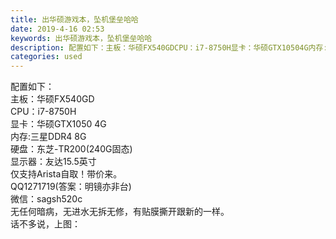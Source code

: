 ```yaml
---
title: 出华硕游戏本，坠机堡垒哈哈
date: 2019-4-16 02:53
keywords: 出华硕游戏本，坠机堡垒哈哈
description: 配置如下：主板：华硕FX540GDCPU：i7-8750H显卡：华硕GTX10504G内存:三星DDR48G硬盘：东芝-TR200(240G固态)显示器：友达15.5英寸仅支持Arista自取！带价来。QQ1271719(答案：明镜亦非台)
categories: used
---
```

<td class="t_f" id="postmessage_3511232">

配置如下：<br/>
主板：华硕FX540GD<br/>
CPU：i7-8750H<br/>
显卡：华硕GTX1050 4G<br/>
内存:三星DDR4 8G<br/>
硬盘：东芝-TR200(240G固态)<br/>
显示器：友达15.5英寸<br/>
仅支持Arista自取！带价来。<br/>
QQ1271719(答案：明镜亦非台)<br/>
微信：sagsh520c<br/>
无任何暗病，无进水无拆无修，有贴膜撕开跟新的一样。<br/>
话不多说，上图：<br/>
<img alt="" border="0" class="zoom" data-cf-modified-a6b58c86faf0d34f232fc1f3-="" file="http://www.flw.ph/data/appbyme/upload/image/201904/16/h2a2Xk39UJKM.jpg" id="aimg_Bc6rd" lazyloadthumb="1" onclick="" onmouseover="" src="http://www.flw.ph/data/appbyme/upload/image/201904/16/h2a2Xk39UJKM.jpg"/><br/>
<img alt="" border="0" class="zoom" data-cf-modified-a6b58c86faf0d34f232fc1f3-="" file="http://www.flw.ph/data/appbyme/upload/image/201904/16/FHvoKTMbeRFs.jpg" id="aimg_tILAk" lazyloadthumb="1" onclick="" onmouseover="" src="http://www.flw.ph/data/appbyme/upload/image/201904/16/FHvoKTMbeRFs.jpg"/><br/>
<img alt="" border="0" class="zoom" data-cf-modified-a6b58c86faf0d34f232fc1f3-="" file="http://www.flw.ph/data/appbyme/upload/image/201904/16/D1FYh0m80QQJ.jpg" id="aimg_EpZ3b" lazyloadthumb="1" onclick="" onmouseover="" src="http://www.flw.ph/data/appbyme/upload/image/201904/16/D1FYh0m80QQJ.jpg"/><br/>
<img alt="" border="0" class="zoom" data-cf-modified-a6b58c86faf0d34f232fc1f3-="" file="http://www.flw.ph/data/appbyme/upload/image/201904/16/oD1tB1gYls07.jpg" id="aimg_mtz1p" lazyloadthumb="1" onclick="" onmouseover="" src="http://www.flw.ph/data/appbyme/upload/image/201904/16/oD1tB1gYls07.jpg"/><br/>
<img alt="" border="0" class="zoom" data-cf-modified-a6b58c86faf0d34f232fc1f3-="" file="http://www.flw.ph/data/appbyme/upload/image/201904/16/LOQPKIicXQ0G.jpg" id="aimg_ptOPj" lazyloadthumb="1" onclick="" onmouseover="" src="http://www.flw.ph/data/appbyme/upload/image/201904/16/LOQPKIicXQ0G.jpg"/><br/>
<img alt="" border="0" class="zoom" data-cf-modified-a6b58c86faf0d34f232fc1f3-="" file="http://www.flw.ph/data/appbyme/upload/image/201904/16/T4YotfUFpem2.jpg" id="aimg_J8cG3" lazyloadthumb="1" onclick="" onmouseover="" src="http://www.flw.ph/data/appbyme/upload/image/201904/16/T4YotfUFpem2.jpg"/><br/>
<img alt="" border="0" class="zoom" data-cf-modified-a6b58c86faf0d34f232fc1f3-="" file="http://www.flw.ph/data/appbyme/upload/image/201904/16/bGzwOeMGEjtb.jpg" id="aimg_x5PIm" lazyloadthumb="1" onclick="" onmouseover="" src="http://www.flw.ph/data/appbyme/upload/image/201904/16/bGzwOeMGEjtb.jpg"/><br/>
</td>
